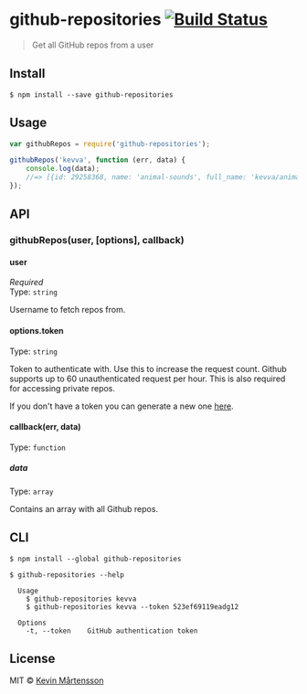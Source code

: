 # github-repositories [![Build Status](http://img.shields.io/travis/kevva/github-repositories.svg?style=flat)](https://travis-ci.org/kevva/github-repositories)

> Get all GitHub repos from a user


## Install

```
$ npm install --save github-repositories
```


## Usage

```js
var githubRepos = require('github-repositories');

githubRepos('kevva', function (err, data) {
	console.log(data);
	//=> [{id: 29258368, name: 'animal-sounds', full_name: 'kevva/animal-sounds', ...}, ...]
});
```


## API

### githubRepos(user, [options], callback)

#### user

*Required*  
Type: `string`

Username to fetch repos from.

#### options.token

Type: `string`

Token to authenticate with. Use this to increase the request count. Github supports
up to 60 unauthenticated request per hour. This is also required for accessing private
repos.

If you don't have a token you can generate a new one [here](https://github.com/settings/tokens/new).

#### callback(err, data)

Type: `function`

##### data

Type: `array`

Contains an array with all Github repos.


## CLI

```
$ npm install --global github-repositories
```

```
$ github-repositories --help

  Usage
    $ github-repositories kevva
    $ github-repositories kevva --token 523ef69119eadg12

  Options
    -t, --token    GitHub authentication token
```


## License

MIT © [Kevin Mårtensson](https://github.com/kevva)
